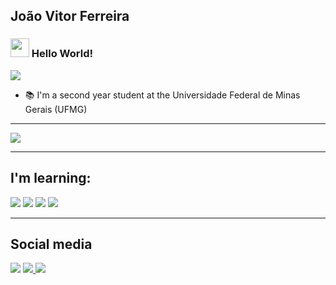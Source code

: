 ## João Vitor Ferreira
### <img src=https://github.com/TheDudeThatCode/TheDudeThatCode/blob/master/Assets/Earth.gif width="30"> Hello World!

<img src="https://github.com/TheDudeThatCode/TheDudeThatCode/blob/master/Assets/Designer.gif"> 

- 📚 I'm a second year student at the Universidade Federal de Minas Gerais (UFMG)
---

<img src="https://github-readme-stats.vercel.app/api/top-langs/?username=JoaoJoaoVF&theme=nightowl&show_icons=true">

---

##  I'm learning:
<img src="https://img.shields.io/badge/Python-3776AB?style=for-the-badge&logo=python&logoColor=white"/>  <img src="https://img.shields.io/badge/C%2B%2B-00599C?style=for-the-badge&logo=c%2B%2B&logoColor=white"/> <img src="https://img.shields.io/badge/Linux-FCC624?style=for-the-badge&logo=linux&logoColor=black"> <img src="https://img.shields.io/badge/PostgreSQL-316192?style=for-the-badge&logo=postgresql&logoColor=white">

---

## Social media
<a href="https://www.linkedin.com/in/luiza-de-melo-245a18205/"><img src="https://img.shields.io/badge/LinkedIn-0077B5?style=for-the-badge&logo=linkedin&logoColor=white"/></a> <a href="https://medium.com/@luiza54"><img src="https://img.shields.io/badge/Medium-12100E?style=for-the-badge&logo=medium&logoColor=white"> </a> <a href="https://codeforces.com/profile/ludemelo5452"> <img src="https://img.shields.io/badge/Codeforces-445f9d?style=for-the-badge&logo=Codeforces&logoColor=white"> </a>
